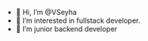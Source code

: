 - 👋 Hi, I’m @VSeyha
- 👀 I’m interested in fullstack developer.
- 🌱 I’m  junior backend developer


<!---
VSeyha/VSeyha is a ✨ special ✨ repository because its `README.md` (this file) appears on your GitHub profile.
You can click the Preview link to take a look at your changes.
--->
